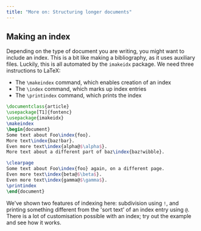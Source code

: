 ```yaml
---
title: "More on: Structuring longer documents"
---
```


## Making an index

Depending on the type of document you are writing, you might want to include
an index. This is a bit like making a bibliography, as it uses auxiliary files.
Luckily, this is all automated by the `imakeidx` package. We need three
instructions to LaTeX:

- The `\makeindex` command, which enables creation of an index
- The `\index` command, which marks up index entries
- The `\printindex` command, which prints the index

```latex
\documentclass{article}
\usepackage[T1]{fontenc}
\usepackage{imakeidx}
\makeindex
\begin{document}
Some text about Foo\index{foo}.
More text\index{baz!bar}.
Even more text\index{alpha@$\alpha$}.
More text about a different part of baz\index{baz!wibble}.

\clearpage
Some text about Foo\index{foo} again, on a different page.
Even more text\index{beta@$\beta$}.
Even more text\index{gamma@$\gamma$}.
\printindex
\end{document}
```

We've shown two features of indexing here: subdivision using `!`, and printing
something different from the 'sort text' of an index entry using `@`. There
is a lot of customisation possible with an index; try out the example and see
how it works.
